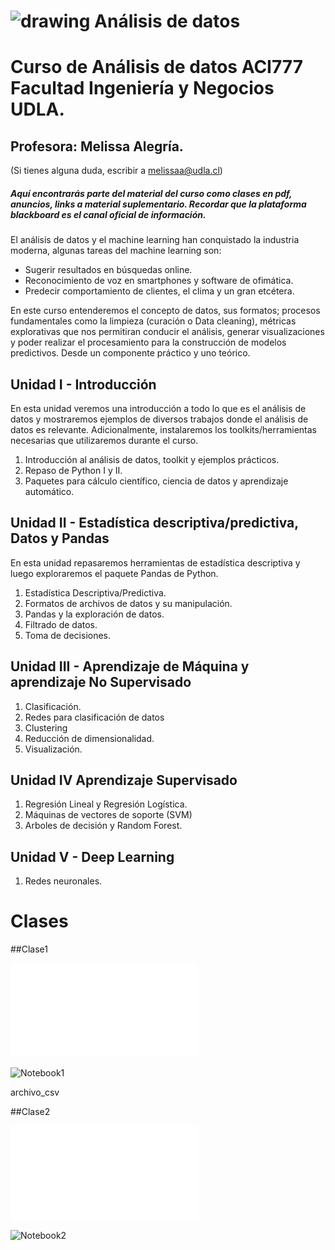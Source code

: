 
 
 # <img aling src="https://github.com/malegria01/AnalisisDatos/blob/main/img/data_analysis.png" alt="drawing" width="70"> Análisis de datos 
 



# Curso de Análisis de datos ACI777 Facultad Ingeniería y Negocios UDLA.

## Profesora: Melissa Alegría. 
(Si tienes alguna duda, escribir a melissaa@udla.cl)
 
##### Aquí encontrarás parte del material del curso como clases en pdf, anuncios, links a material suplementario. Recordar que la plataforma blackboard es el canal oficial de información.

El análisis de datos y el machine learning han conquistado la industria moderna, algunas tareas del machine learning son:

- Sugerir resultados en búsquedas online.
- Reconocimiento de voz en smartphones y software de ofimática.
- Predecir comportamiento de clientes, el clima y un gran etcétera.

En este curso entenderemos el concepto de datos, sus formatos; procesos fundamentales como la limpieza 
(curación o Data cleaning), métricas explorativas que nos permitiran conducir el análisis, generar visualizaciones 
y poder realizar el procesamiento para la construcción de modelos predictivos. Desde un componente práctico y uno teórico.


## Unidad I - Introducción
En esta unidad veremos una introducción a todo lo que es el análisis de datos y mostraremos ejemplos de diversos trabajos donde el análisis de datos es relevante. Adicionalmente, instalaremos los toolkits/herramientas necesarias que utilizaremos durante el curso.

1. Introducción al análisis de datos, toolkit y ejemplos prácticos.
2. Repaso de Python I y II.
3. Paquetes para cálculo científico, ciencia de datos y aprendizaje automático.

## Unidad II - Estadística descriptiva/predictiva, Datos y Pandas

En esta unidad repasaremos herramientas de estadística descriptiva y luego exploraremos el paquete Pandas de Python.

1. Estadística Descriptiva/Predictiva.
2. Formatos de archivos de datos y su manipulación.
3. Pandas y la exploración de datos.
4. Filtrado de datos.
5. Toma de decisiones.

## Unidad III - Aprendizaje de Máquina y aprendizaje No Supervisado

1. Clasificación.
2. Redes para clasificación de datos
3. Clustering
4. Reducción de dimensionalidad.
5. Visualización.

## Unidad IV Aprendizaje Supervisado
1. Regresión Lineal y Regresión Logística.
2. Máquinas de vectores de soporte (SVM)
3. Arboles de decisión y Random Forest.

## Unidad V - Deep Learning

1. Redes neuronales.


Clases
========================

##Clase1

![Clase1_pdf](Clases/Clase1.pdf)

![Notebook1](notebooks/Clase1.ipynb)

archivo_csv

##Clase2

![Clase2_pdf](Clases/Clase2.pdf)


![Notebook2](notebooks/RepasoPython1.ipynb)
